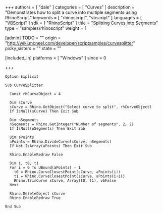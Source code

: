 +++
authors = [ "dale" ]
categories = [ "Curves" ]
description = "Demonstrates how to split a curve into multiple segments using RhinoScript."
keywords = [ "rhinoscript", "vbscript" ]
languages = [ "VBScript" ]
sdk = [ "RhinoScript" ]
title = "Splitting Curves into Segments"
type = "samples/rhinoscript"
weight = 1

[admin]
TODO = ""
origin = "http://wiki.mcneel.com/developer/scriptsamples/curvesplitter"
picky_sisters = ""
state = ""

[included_in]
platforms = [ "Windows" ]
since = 0

+++

```vbnet
Option Explicit

Sub CurveSplitter

  Const rhCurveObject = 4

  Dim sCurve
  sCurve = Rhino.GetObject("Select curve to split", rhCurveObject)
  If IsNull(sCurve) Then Exit Sub

  Dim nSegments
  nSegments = Rhino.GetInteger("Number of segments", 2, 2)
  If IsNull(nSegments) Then Exit Sub

  Dim aPoints
  aPoints = Rhino.DivideCurve(sCurve, nSegments)
  If Not IsArray(aPoints) Then Exit Sub

  Rhino.EnableRedraw False

  Dim i, t0, t1
  For i = 0 To UBound(aPoints) - 1
    t0 = Rhino.CurveClosestPoint(sCurve, aPoints(i))
    t1 = Rhino.CurveClosestPoint(sCurve, aPoints(i+1))
    Rhino.TrimCurve sCurve, Array(t0, t1), vbFalse
  Next

  Rhino.DeleteObject sCurve
  Rhino.EnableRedraw True

End Sub
```
